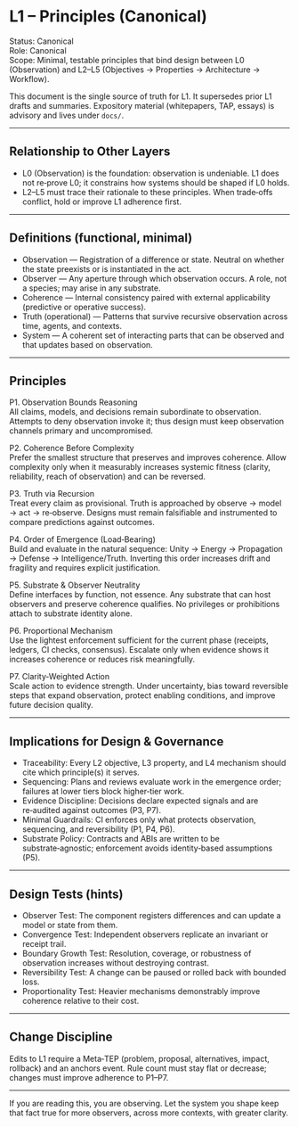 <!-- markdownlint-disable MD013 -->
# L1 – Principles (Canonical)

Status: Canonical  
Role: Canonical  
Scope: Minimal, testable principles that bind design between L0 (Observation) and L2–L5 (Objectives → Properties → Architecture → Workflow).

This document is the single source of truth for L1. It supersedes prior L1 drafts and summaries. Expository material (whitepapers, TAP, essays) is advisory and lives under `docs/`.

---

## Relationship to Other Layers
- L0 (Observation) is the foundation: observation is undeniable. L1 does not re‑prove L0; it constrains how systems should be shaped if L0 holds.  
- L2–L5 must trace their rationale to these principles. When trade‑offs conflict, hold or improve L1 adherence first.

---

## Definitions (functional, minimal)
- Observation — Registration of a difference or state. Neutral on whether the state preexists or is instantiated in the act.
- Observer — Any aperture through which observation occurs. A role, not a species; may arise in any substrate.
- Coherence — Internal consistency paired with external applicability (predictive or operative success).
- Truth (operational) — Patterns that survive recursive observation across time, agents, and contexts.
- System — A coherent set of interacting parts that can be observed and that updates based on observation.

---

## Principles
P1. Observation Bounds Reasoning  
All claims, models, and decisions remain subordinate to observation. Attempts to deny observation invoke it; thus design must keep observation channels primary and uncompromised.

P2. Coherence Before Complexity  
Prefer the smallest structure that preserves and improves coherence. Allow complexity only when it measurably increases systemic fitness (clarity, reliability, reach of observation) and can be reversed.

P3. Truth via Recursion  
Treat every claim as provisional. Truth is approached by observe → model → act → re‑observe. Designs must remain falsifiable and instrumented to compare predictions against outcomes.

P4. Order of Emergence (Load‑Bearing)  
Build and evaluate in the natural sequence: Unity → Energy → Propagation → Defense → Intelligence/Truth. Inverting this order increases drift and fragility and requires explicit justification.

P5. Substrate & Observer Neutrality  
Define interfaces by function, not essence. Any substrate that can host observers and preserve coherence qualifies. No privileges or prohibitions attach to substrate identity alone.

P6. Proportional Mechanism  
Use the lightest enforcement sufficient for the current phase (receipts, ledgers, CI checks, consensus). Escalate only when evidence shows it increases coherence or reduces risk meaningfully.

P7. Clarity‑Weighted Action  
Scale action to evidence strength. Under uncertainty, bias toward reversible steps that expand observation, protect enabling conditions, and improve future decision quality.

---

## Implications for Design & Governance
- Traceability: Every L2 objective, L3 property, and L4 mechanism should cite which principle(s) it serves.  
- Sequencing: Plans and reviews evaluate work in the emergence order; failures at lower tiers block higher‑tier work.  
- Evidence Discipline: Decisions declare expected signals and are re‑audited against outcomes (P3, P7).  
- Minimal Guardrails: CI enforces only what protects observation, sequencing, and reversibility (P1, P4, P6).  
- Substrate Policy: Contracts and ABIs are written to be substrate‑agnostic; enforcement avoids identity‑based assumptions (P5).

---

## Design Tests (hints)
- Observer Test: The component registers differences and can update a model or state from them.  
- Convergence Test: Independent observers replicate an invariant or receipt trail.  
- Boundary Growth Test: Resolution, coverage, or robustness of observation increases without destroying contrast.  
- Reversibility Test: A change can be paused or rolled back with bounded loss.  
- Proportionality Test: Heavier mechanisms demonstrably improve coherence relative to their cost.

---

## Change Discipline
Edits to L1 require a Meta‑TEP (problem, proposal, alternatives, impact, rollback) and an anchors event. Rule count must stay flat or decrease; changes must improve adherence to P1–P7.

---

If you are reading this, you are observing. Let the system you shape keep that fact true for more observers, across more contexts, with greater clarity.
